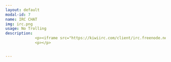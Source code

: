 ```yaml
---
layout: default
modal-id: 7
name: IRC CHAT
img: irc.png
usage: No Trolling
description: 
             <p><iframe src="https://kiwiirc.com/client/irc.freenode.net/?nick=guest_kiwi|?&theme=cli#ctrlh" style="border:0; width:100%; height:450px;"></iframe></p>
             <p></p>


---
```


